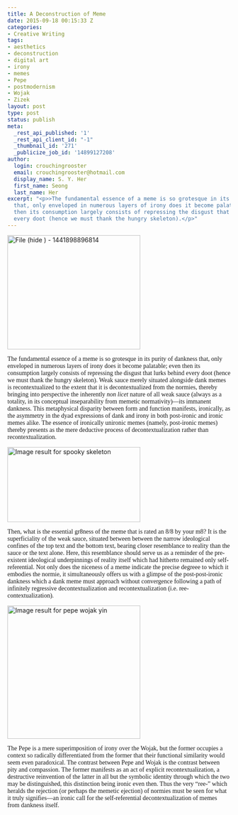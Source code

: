 ```yaml
---
title: A Deconstruction of Meme
date: 2015-09-18 00:15:33 Z
categories:
- Creative Writing
tags:
- aesthetics
- deconstruction
- digital art
- irony
- memes
- Pepe
- postmodernism
- Wojak
- Zizek
layout: post
type: post
status: publish
meta:
  _rest_api_published: '1'
  _rest_api_client_id: "-1"
  _thumbnail_id: '271'
  _publicize_job_id: '14899127208'
author:
  login: crouchingrooster
  email: crouchingrooster@hotmail.com
  display_name: S. Y. Her
  first_name: Seong
  last_name: Her
excerpt: "<p>>The fundamental essence of a meme is so grotesque in its purity of dankness
  that, only enveloped in numerous layers of irony does it become palatable; even
  then its consumption largely consists of repressing the disgust that lurks behind
  every doot (hence we must thank the hungry skeleton).</p>"
---
```


<p><a href="https://crouchingrooster.files.wordpress.com/2015/09/file-hide-1441898896814.jpg"><img class="size-medium wp-image-269 aligncenter" src="{{ site.baseurl }}/assets/file-hide-1441898896814.jpg?w=300" alt="File (hide ) - 1441898896814" width="300" height="257" /></a></p>
<p><span style="font-family:Times New Roman, serif;">The fundamental essence of a meme is so grotesque in its purity of dankness that, only enveloped in numerous layers of irony does it become palatable; even then its consumption largely consists of repressing the disgust that lurks behind every doot (hence we must thank the hungry skeleton). Weak sauce merely situated alongside dank memes is recontextualized to the extent that it is decontextualized from the normies, thereby bringing into perspective the inherently <i>non licet</i> nature of all weak sauce (always as a totality, in its conceptual inseparability from memetic normativity)—its immanent dankness. This metaphysical disparity between form and function manifests, ironically, as the asymmetry in the dyad expressions of dank and irony in both post-ironic and ironic memes alike. The essence of ironically unironic memes (namely, post-ironic memes) thereby presents as the mere deductive process of decontextualization rather than recontextualization. </span></p>
<p><a href="https://crouchingrooster.files.wordpress.com/2015/09/image-result-for-spooky-skeleton.jpg"><img class="size-medium wp-image-270 aligncenter" src="{{ site.baseurl }}/assets/image-result-for-spooky-skeleton.jpg?w=300" alt="Image result for spooky skeleton" width="300" height="169" /></a></p>
<p><a name="_GoBack"></a><span style="font-family:Times New Roman, serif;">Then, what is the essential gr8ness of the meme that is rated an 8/8 by your m8? It is the superficiality of the weak sauce, situated between between the narrow ideological confines of the top text and the bottom text, bearing closer resemblance to reality than the sauce or the text alone. Here, this resemblance should serve us as a reminder of the pre-existent ideological underpinnings of reality itself which had hitherto remained only self-referential. Not only does the niceness of a meme indicate the precise degreee to which it embodies the normie, it simultaneously offers us with a glimpse of the post-post-ironic dankness which a dank meme must approach without convergence following a path of infinitely regressive decontextualization and recontextualization (i.e. ree-contextualization). </span></p>
<p><a href="https://crouchingrooster.files.wordpress.com/2015/09/image-result-for-pepe-wojak-yin.png"><img class="size-medium wp-image-271 aligncenter" src="{{ site.baseurl }}/assets/image-result-for-pepe-wojak-yin.png?w=300" alt="Image result for pepe wojak yin" width="300" height="300" /></a></p>
<p><span style="font-family:Times New Roman, serif;">The Pepe is a mere superimposition of irony over the Wojak, but the former occupies a context so radically differentiated from the former that their functional similarity would seem even paradoxical. The contrast between Pepe and Wojak is the contrast between pity and compassion. The former manifests as an act of explicit recontextualization, a destructive reinvention of the latter in all but the symbolic identity through which the two may be distinguished, this distinction being ironic even then. Thus the very “ree-” which heralds the rejection (or perhaps the memetic ejection) of normies must be seen for what it truly signifies—an ironic call for the self-referential decontextualization of memes from dankness itself.</span></p>

